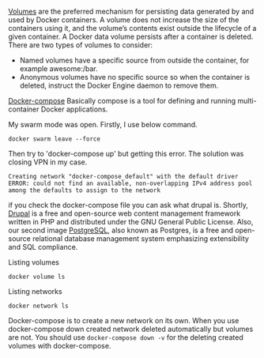 [Volumes](https://docs.docker.com/storage/volumes) are the preferred mechanism for persisting data generated by and used by Docker containers. A volume does not increase the size of the containers using it, and the volume’s contents exist outside the lifecycle of a given container. A Docker data volume persists after a container is deleted. There are two types of volumes to consider:
- Named volumes have a specific source from outside the container, for example awesome:/bar.
- Anonymous volumes have no specific source so when the container is deleted, instruct the Docker Engine daemon to remove them.

[Docker-compose](https://docs.docker.com/compose) Basically compose is a tool for defining and running multi-container Docker applications.


My swarm mode was open. Firstly, I use below command.
```
docker swarm leave --force
```
Then try to 'docker-compose up' but getting this error. The solution was closing VPN in my case.
```
Creating network "docker-compose_default" with the default driver
ERROR: could not find an available, non-overlapping IPv4 address pool among the defaults to assign to the network 
```

if you check the docker-compose file you can ask what drupal is. Shortly, [Drupal](https://en.wikipedia.org/wiki/Drupal) is a free and open-source web content management framework written in PHP and distributed under the GNU General Public License. Also, our second image [PostgreSQL](https://www.postgresql.org), also known as Postgres, is a free and open-source relational database management system emphasizing extensibility and SQL compliance.

Listing volumes
```
docker volume ls
```
Listing networks
```
docker network ls
```
Docker-compose is to create a new network on its own. When you use docker-compose down created network deleted automatically but volumes are not. You should use ```docker-compose down -v```
for the deleting created volumes with docker-compose.

